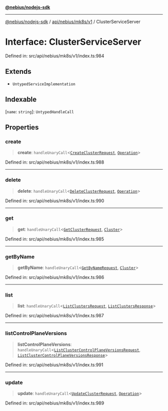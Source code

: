 [**@nebius/nodejs-sdk**](../../../../../README.md)

***

[@nebius/nodejs-sdk](../../../../../README.md) / [api/nebius/mk8s/v1](../README.md) / ClusterServiceServer

# Interface: ClusterServiceServer

Defined in: src/api/nebius/mk8s/v1/index.ts:984

## Extends

- `UntypedServiceImplementation`

## Indexable

\[`name`: `string`\]: `UntypedHandleCall`

## Properties

### create

> **create**: `handleUnaryCall`\<[`CreateClusterRequest`](CreateClusterRequest.md), [`Operation`](../../../common/v1/interfaces/Operation.md)\>

Defined in: src/api/nebius/mk8s/v1/index.ts:988

***

### delete

> **delete**: `handleUnaryCall`\<[`DeleteClusterRequest`](DeleteClusterRequest.md), [`Operation`](../../../common/v1/interfaces/Operation.md)\>

Defined in: src/api/nebius/mk8s/v1/index.ts:990

***

### get

> **get**: `handleUnaryCall`\<[`GetClusterRequest`](GetClusterRequest.md), [`Cluster`](Cluster.md)\>

Defined in: src/api/nebius/mk8s/v1/index.ts:985

***

### getByName

> **getByName**: `handleUnaryCall`\<[`GetByNameRequest`](../../../common/v1/interfaces/GetByNameRequest.md), [`Cluster`](Cluster.md)\>

Defined in: src/api/nebius/mk8s/v1/index.ts:986

***

### list

> **list**: `handleUnaryCall`\<[`ListClustersRequest`](ListClustersRequest.md), [`ListClustersResponse`](ListClustersResponse.md)\>

Defined in: src/api/nebius/mk8s/v1/index.ts:987

***

### listControlPlaneVersions

> **listControlPlaneVersions**: `handleUnaryCall`\<[`ListClusterControlPlaneVersionsRequest`](ListClusterControlPlaneVersionsRequest.md), [`ListClusterControlPlaneVersionsResponse`](ListClusterControlPlaneVersionsResponse.md)\>

Defined in: src/api/nebius/mk8s/v1/index.ts:991

***

### update

> **update**: `handleUnaryCall`\<[`UpdateClusterRequest`](UpdateClusterRequest.md), [`Operation`](../../../common/v1/interfaces/Operation.md)\>

Defined in: src/api/nebius/mk8s/v1/index.ts:989
